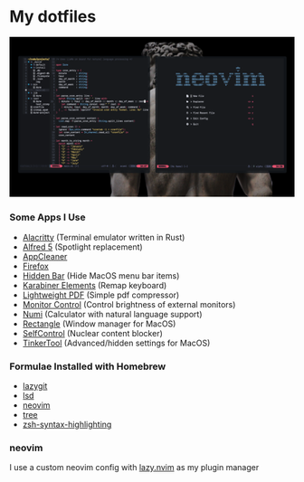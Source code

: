 # My dotfiles
![Example Config](example.png)

### Some Apps I Use
- [Alacritty](https://github.com/alacritty/alacritty) (Terminal emulator written in Rust)
- [Alfred 5](https://www.alfredapp.com/) (Spotlight replacement)
- [AppCleaner](https://freemacsoft.net/appcleaner/)
- [Firefox](https://www.mozilla.org/en-CA/firefox/new/)
- [Hidden Bar](https://github.com/dwarvesf/hidden) (Hide MacOS menu bar items)
- [Karabiner Elements](https://karabiner-elements.pqrs.org/) (Remap keyboard)
- [Lightweight PDF](https://lightweightpdf.com/) (Simple pdf compressor)
- [Monitor Control](https://github.com/MonitorControl/MonitorControl) (Control brightness of external monitors)
- [Numi](https://numi.app/) (Calculator with natural language support)
- [Rectangle](https://rectangleapp.com/) (Window manager for MacOS)
- [SelfControl](https://selfcontrolapp.com/) (Nuclear content blocker)
- [TinkerTool](https://www.bresink.com/osx/0TinkerTool/download.php) (Advanced/hidden settings for MacOS)

### Formulae Installed with Homebrew
- [lazygit](https://formulae.brew.sh/formula/lazygit)
- [lsd](https://formulae.brew.sh/formula/lsd)
- [neovim](https://formulae.brew.sh/formula/neovim)
- [tree](https://formulae.brew.sh/formula/tree)
- [zsh-syntax-highlighting](https://formulae.brew.sh/formula/zsh-syntax-highlighting)

### neovim
I use a custom neovim config with [lazy.nvim](https://github.com/folke/lazy.nvim) as my plugin manager

